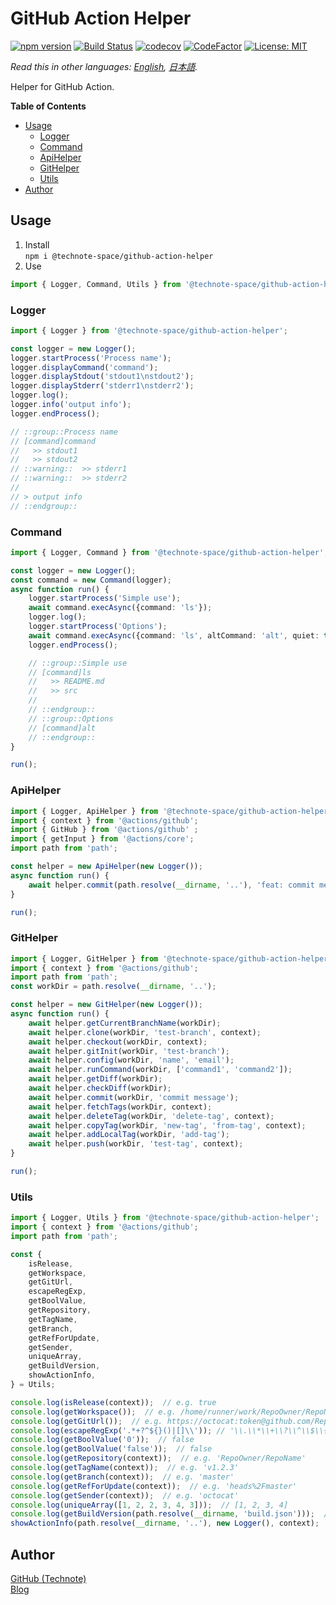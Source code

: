 # GitHub Action Helper

[![npm version](https://badge.fury.io/js/%40technote-space%2Fgithub-action-helper.svg)](https://badge.fury.io/js/%40technote-space%2Fgithub-action-helper)
[![Build Status](https://github.com/technote-space/github-action-helper/workflows/Build/badge.svg)](https://github.com/technote-space/github-action-helper/actions)
[![codecov](https://codecov.io/gh/technote-space/github-action-helper/branch/master/graph/badge.svg)](https://codecov.io/gh/technote-space/github-action-helper)
[![CodeFactor](https://www.codefactor.io/repository/github/technote-space/github-action-helper/badge)](https://www.codefactor.io/repository/github/technote-space/github-action-helper)
[![License: MIT](https://img.shields.io/badge/License-MIT-blue.svg)](https://github.com/technote-space/github-action-helper/blob/master/LICENSE)

*Read this in other languages: [English](README.md), [日本語](README.ja.md).*

Helper for GitHub Action.

<!-- START doctoc generated TOC please keep comment here to allow auto update -->
<!-- DON'T EDIT THIS SECTION, INSTEAD RE-RUN doctoc TO UPDATE -->
**Table of Contents**

- [Usage](#usage)
  - [Logger](#logger)
  - [Command](#command)
  - [ApiHelper](#apihelper)
  - [GitHelper](#githelper)
  - [Utils](#utils)
- [Author](#author)

<!-- END doctoc generated TOC please keep comment here to allow auto update -->

## Usage
1. Install  
`npm i @technote-space/github-action-helper`
1. Use
```typescript
import { Logger, Command, Utils } from '@technote-space/github-action-helper';
```

### Logger
```typescript
import { Logger } from '@technote-space/github-action-helper';

const logger = new Logger();
logger.startProcess('Process name');
logger.displayCommand('command');
logger.displayStdout('stdout1\nstdout2');
logger.displayStderr('stderr1\nstderr2');
logger.log();
logger.info('output info');
logger.endProcess();

// ::group::Process name
// [command]command
//   >> stdout1
//   >> stdout2
// ::warning::  >> stderr1
// ::warning::  >> stderr2
// 
// > output info
// ::endgroup::
```

### Command
```typescript
import { Logger, Command } from '@technote-space/github-action-helper';

const logger = new Logger();
const command = new Command(logger);
async function run() {
    logger.startProcess('Simple use');
    await command.execAsync({command: 'ls'});
    logger.log();
    logger.startProcess('Options');
    await command.execAsync({command: 'ls', altCommand: 'alt', quiet: true, suppressError: true, suppressOutput: true});
    logger.endProcess();

    // ::group::Simple use
    // [command]ls
    //   >> README.md
    //   >> src
    // 
    // ::endgroup::
    // ::group::Options
    // [command]alt
    // ::endgroup::
}

run();
```

### ApiHelper
```typescript
import { Logger, ApiHelper } from '@technote-space/github-action-helper';
import { context } from '@actions/github';
import { GitHub } from '@actions/github' ;
import { getInput } from '@actions/core';
import path from 'path';

const helper = new ApiHelper(new Logger());
async function run() {
    await helper.commit(path.resolve(__dirname, '..'), 'feat: commit message', ['README.md', 'package.json'], new GitHub(getInput('GITHUB_TOKEN', {required: true})), context);
}

run();
```

### GitHelper
```typescript
import { Logger, GitHelper } from '@technote-space/github-action-helper';
import { context } from '@actions/github';
import path from 'path';
const workDir = path.resolve(__dirname, '..');

const helper = new GitHelper(new Logger());
async function run() {
    await helper.getCurrentBranchName(workDir);
    await helper.clone(workDir, 'test-branch', context);
    await helper.checkout(workDir, context);
    await helper.gitInit(workDir, 'test-branch');
    await helper.config(workDir, 'name', 'email');
    await helper.runCommand(workDir, ['command1', 'command2']);
    await helper.getDiff(workDir);
    await helper.checkDiff(workDir);
    await helper.commit(workDir, 'commit message');
    await helper.fetchTags(workDir, context);
    await helper.deleteTag(workDir, 'delete-tag', context);
    await helper.copyTag(workDir, 'new-tag', 'from-tag', context);
    await helper.addLocalTag(workDir, 'add-tag');
    await helper.push(workDir, 'test-tag', context);
}

run();
```

### Utils
```typescript
import { Logger, Utils } from '@technote-space/github-action-helper';
import { context } from '@actions/github';
import path from 'path';

const {
	isRelease,
	getWorkspace,
	getGitUrl,
	escapeRegExp,
	getBoolValue,
	getRepository,
	getTagName,
	getBranch,
	getRefForUpdate,
	getSender,
	uniqueArray,
	getBuildVersion,
	showActionInfo,
} = Utils;

console.log(isRelease(context));  // e.g. true
console.log(getWorkspace());  // e.g. /home/runner/work/RepoOwner/RepoName
console.log(getGitUrl());  // e.g. https://octocat:token@github.com/RepoOwner/RepoName.git
console.log(escapeRegExp('.*+?^${}()|[]\\')); // '\\.\\*\\+\\?\\^\\$\\{\\}\\(\\)\\|\\[\\]\\\\'
console.log(getBoolValue('0'));  // false
console.log(getBoolValue('false'));  // false
console.log(getRepository(context));  // e.g. 'RepoOwner/RepoName'
console.log(getTagName(context));  // e.g. 'v1.2.3'
console.log(getBranch(context));  // e.g. 'master'
console.log(getRefForUpdate(context));  // e.g. 'heads%2Fmaster'
console.log(getSender(context));  // e.g. 'octocat'
console.log(uniqueArray([1, 2, 2, 3, 4, 3]));  // [1, 2, 3, 4]
console.log(getBuildVersion(path.resolve(__dirname, 'build.json')));  // e.g. 'v1.2.3'
showActionInfo(path.resolve(__dirname, '..'), new Logger(), context);
```

## Author
[GitHub (Technote)](https://github.com/technote-space)  
[Blog](https://technote.space)
